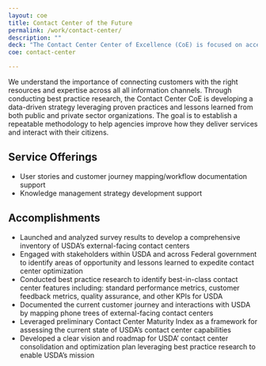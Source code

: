 ```yaml
---
layout: coe
title: Contact Center of the Future
permalink: /work/contact-center/
description: ""
deck: "The Contact Center Center of Excellence (CoE) is focused on accelerating IT modernization and optimizing external-facing contact centers across USDA."
coe: contact-center

---
```


We understand the importance of connecting customers with the right resources and expertise across all all information channels. Through conducting best practice research, the Contact Center CoE is developing a data-driven strategy leveraging proven practices and lessons learned from both public and private sector organizations. The goal is to establish a repeatable methodology to help agencies improve how they deliver services and interact with their citizens.

## Service Offerings
- User stories and customer journey mapping/workflow documentation support
- Knowledge management strategy development support


## Accomplishments

- Launched and analyzed survey results to develop a comprehensive inventory of USDA’s external-facing contact centers
- Engaged with stakeholders within USDA and across Federal government to identify areas of opportunity and lessons learned to expedite contact center optimization
- Conducted best practice research to identify best-in-class contact center features including: standard performance metrics, customer feedback metrics, quality assurance, and other KPIs for USDA
- Documented the current customer journey and interactions with USDA by mapping phone trees of external-facing contact centers
- Leveraged preliminary Contact Center Maturity Index as a framework for assessing the current state of USDA’s contact center capabilities
- Developed a clear vision and roadmap for USDA’ contact center consolidation and optimization plan leveraging best practice research to enable USDA’s mission
